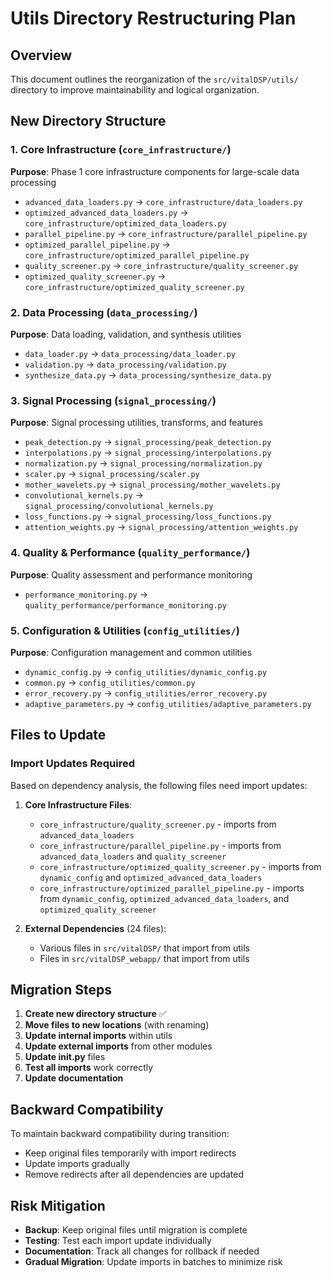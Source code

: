 # Utils Directory Restructuring Plan

## Overview
This document outlines the reorganization of the `src/vitalDSP/utils/` directory to improve maintainability and logical organization.

## New Directory Structure

### 1. Core Infrastructure (`core_infrastructure/`)
**Purpose**: Phase 1 core infrastructure components for large-scale data processing
- `advanced_data_loaders.py` → `core_infrastructure/data_loaders.py`
- `optimized_advanced_data_loaders.py` → `core_infrastructure/optimized_data_loaders.py`
- `parallel_pipeline.py` → `core_infrastructure/parallel_pipeline.py`
- `optimized_parallel_pipeline.py` → `core_infrastructure/optimized_parallel_pipeline.py`
- `quality_screener.py` → `core_infrastructure/quality_screener.py`
- `optimized_quality_screener.py` → `core_infrastructure/optimized_quality_screener.py`

### 2. Data Processing (`data_processing/`)
**Purpose**: Data loading, validation, and synthesis utilities
- `data_loader.py` → `data_processing/data_loader.py`
- `validation.py` → `data_processing/validation.py`
- `synthesize_data.py` → `data_processing/synthesize_data.py`

### 3. Signal Processing (`signal_processing/`)
**Purpose**: Signal processing utilities, transforms, and features
- `peak_detection.py` → `signal_processing/peak_detection.py`
- `interpolations.py` → `signal_processing/interpolations.py`
- `normalization.py` → `signal_processing/normalization.py`
- `scaler.py` → `signal_processing/scaler.py`
- `mother_wavelets.py` → `signal_processing/mother_wavelets.py`
- `convolutional_kernels.py` → `signal_processing/convolutional_kernels.py`
- `loss_functions.py` → `signal_processing/loss_functions.py`
- `attention_weights.py` → `signal_processing/attention_weights.py`

### 4. Quality & Performance (`quality_performance/`)
**Purpose**: Quality assessment and performance monitoring
- `performance_monitoring.py` → `quality_performance/performance_monitoring.py`

### 5. Configuration & Utilities (`config_utilities/`)
**Purpose**: Configuration management and common utilities
- `dynamic_config.py` → `config_utilities/dynamic_config.py`
- `common.py` → `config_utilities/common.py`
- `error_recovery.py` → `config_utilities/error_recovery.py`
- `adaptive_parameters.py` → `config_utilities/adaptive_parameters.py`

## Files to Update

### Import Updates Required
Based on dependency analysis, the following files need import updates:

1. **Core Infrastructure Files**:
   - `core_infrastructure/quality_screener.py` - imports from `advanced_data_loaders`
   - `core_infrastructure/parallel_pipeline.py` - imports from `advanced_data_loaders` and `quality_screener`
   - `core_infrastructure/optimized_quality_screener.py` - imports from `dynamic_config` and `optimized_advanced_data_loaders`
   - `core_infrastructure/optimized_parallel_pipeline.py` - imports from `dynamic_config`, `optimized_advanced_data_loaders`, and `optimized_quality_screener`

2. **External Dependencies** (24 files):
   - Various files in `src/vitalDSP/` that import from utils
   - Files in `src/vitalDSP_webapp/` that import from utils

## Migration Steps

1. **Create new directory structure** ✅
2. **Move files to new locations** (with renaming)
3. **Update internal imports** within utils
4. **Update external imports** from other modules
5. **Update __init__.py** files
6. **Test all imports** work correctly
7. **Update documentation**

## Backward Compatibility

To maintain backward compatibility during transition:
- Keep original files temporarily with import redirects
- Update imports gradually
- Remove redirects after all dependencies are updated

## Risk Mitigation

- **Backup**: Keep original files until migration is complete
- **Testing**: Test each import update individually
- **Documentation**: Track all changes for rollback if needed
- **Gradual Migration**: Update imports in batches to minimize risk
